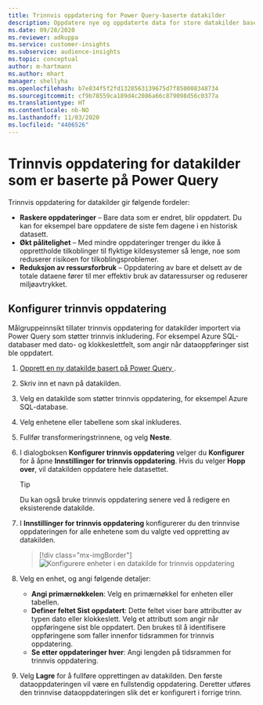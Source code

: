 ```yaml
---
title: Trinnvis oppdatering for Power Query-baserte datakilder
description: Oppdatere nye og oppdaterte data for store datakilder basert på Power Query.
ms.date: 09/28/2020
ms.reviewer: adkuppa
ms.service: customer-insights
ms.subservice: audience-insights
ms.topic: conceptual
author: m-hartmann
ms.author: mhart
manager: shellyha
ms.openlocfilehash: b7e834f5f2fd1328563139675d7f850008348734
ms.sourcegitcommit: cf9b78559ca189d4c2086a66c879098d56c0377a
ms.translationtype: HT
ms.contentlocale: nb-NO
ms.lasthandoff: 11/03/2020
ms.locfileid: "4406526"
---
```

# <a name="incremental-refresh-for-data-sources-based-on-power-query"></a>Trinnvis oppdatering for datakilder som er baserte på Power Query

Trinnvis oppdatering for datakilder gir følgende fordeler:

- **Raskere oppdateringer** – Bare data som er endret, blir oppdatert. Du kan for eksempel bare oppdatere de siste fem dagene i en historisk datasett.
- **Økt pålitelighet** – Med mindre oppdateringer trenger du ikke å opprettholde tilkoblinger til flyktige kildesystemer så lenge, noe som reduserer risikoen for tilkoblingsproblemer.
- **Reduksjon av ressursforbruk** – Oppdatering av bare et delsett av de totale dataene fører til mer effektiv bruk av dataressurser og reduserer miljøavtrykket.

## <a name="configure-incremental-refresh"></a>Konfigurer trinnvis oppdatering

Målgruppeinnsikt tillater trinnvis oppdatering for datakilder importert via Power Query som støtter trinnvis inkludering. For eksempel Azure SQL-databaser med dato- og klokkeslettfelt, som angir når dataoppføringer sist ble oppdatert.

1. [Opprett en ny datakilde basert på Power Query ](connect-power-query.md).

1. Skriv inn et navn på datakilden.

1. Velg en datakilde som støtter trinnvis oppdatering, for eksempel Azure SQL-database.

1. Velg enhetene eller tabellene som skal inkluderes.

1. Fullfør transformeringstrinnene, og velg **Neste**.

1. I dialogboksen **Konfigurer trinnvis oppdatering** velger du **Konfigurer** for å åpne **Innstillinger for trinnvis oppdatering**. Hvis du velger **Hopp over**, vil datakilden oppdatere hele datasettet.
   > [!TIP]
   > Du kan også bruke trinnvis oppdatering senere ved å redigere en eksisterende datakilde.

1. I **Innstillinger for trinnvis oppdatering** konfigurerer du den trinnvise oppdateringen for alle enhetene som du valgte ved oppretting av datakilden.

   > [!div class="mx-imgBorder"]
   > ![Konfigurere enheter i en datakilde for trinnvis oppdatering](media/incremental-refresh-settings.png "Konfigurere enheter i en datakilde for trinnvis oppdatering")

1. Velg en enhet, og angi følgende detaljer:

   - **Angi primærnøkkelen**: Velg en primærnøkkel for enheten eller tabellen.
   - **Definer feltet Sist oppdatert**: Dette feltet viser bare attributter av typen dato eller klokkeslett. Velg et attributt som angir når oppføringene sist ble oppdatert. Den brukes til å identifisere oppføringene som faller innenfor tidsrammen for trinnvis oppdatering.
   - **Se etter oppdateringer hver**: Angi lengden på tidsrammen for trinnvis oppdatering.

1. Velg **Lagre** for å fullføre opprettingen av datakilden. Den første dataoppdateringen vil være en fullstendig oppdatering. Deretter utføres den trinnvise dataoppdateringen slik det er konfigurert i forrige trinn.
